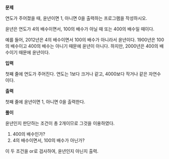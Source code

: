 **문제**

연도가 주어졌을 때, 윤년이면 1, 아니면 0을 출력하는 프로그램을 작성하시오.

윤년은 연도가 4의 배수이면서, 100의 배수가 아닐 때 또는 400의 배수일 때이다.

예를 들어, 2012년은 4의 배수이면서 100의 배수가 아니라서 윤년이다. 1900년은 100의 배수이고 400의 배수는 아니기 때문에 윤년이 아니다. 하지만, 2000년은 400의 배수이기 때문에 윤년이다.

**입력**

첫째 줄에 연도가 주어진다. 연도는 1보다 크거나 같고, 4000보다 작거나 같은 자연수이다.

**출력**

첫째 줄에 윤년이면 1, 아니면 0을 출력한다.

**풀이**

윤년인지 판단하는 조건이 총 2개이므로 그것을 이용하였다.
1. 400의 배수인가?
2. 4의 배수이면서, 100의 배수가 아닌가?

이 두 조건을 or로 검사하여, 윤년인지 아닌지 출력.